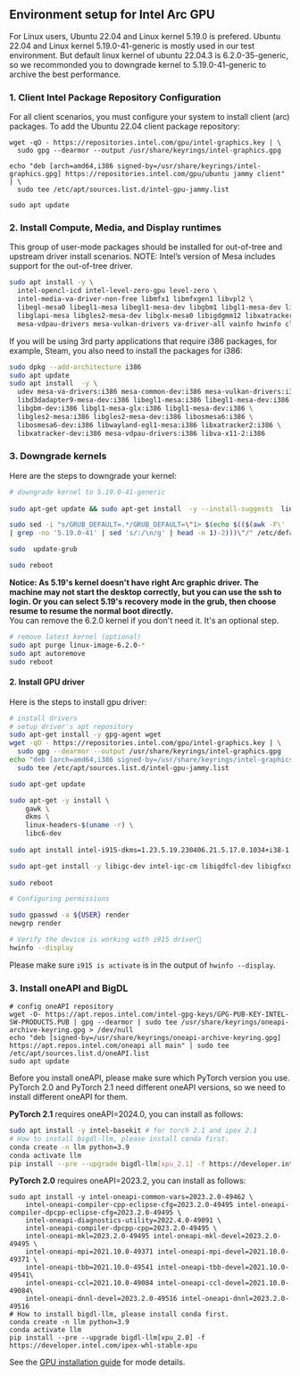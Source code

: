 ## Environment setup for Intel Arc GPU
For Linux users, Ubuntu 22.04 and Linux kernel 5.19.0 is prefered. Ubuntu 22.04 and Linux kernel 5.19.0-41-generic is mostly used in our test environment. But default linux kernel of ubuntu 22.04.3 is 6.2.0-35-generic, so we recommonded you to downgrade kernel to 5.19.0-41-generic to archive the best performance. 

### 1. Client Intel Package Repository Configuration
For all client scenarios, you must configure your system to install client (arc) packages. To add the Ubuntu 22.04 client package repository: 
```
wget -qO - https://repositories.intel.com/gpu/intel-graphics.key | \
  sudo gpg --dearmor --output /usr/share/keyrings/intel-graphics.gpg

echo "deb [arch=amd64,i386 signed-by=/usr/share/keyrings/intel-graphics.gpg] https://repositories.intel.com/gpu/ubuntu jammy client" | \
  sudo tee /etc/apt/sources.list.d/intel-gpu-jammy.list

sudo apt update
```

### 2. Install Compute, Media, and Display runtimes
This group of user-mode packages should be installed for out-of-tree and upstream driver install scenarios. NOTE: Intel’s version of Mesa includes support for the out-of-tree driver.
```bash
sudo apt install -y \
  intel-opencl-icd intel-level-zero-gpu level-zero \
  intel-media-va-driver-non-free libmfx1 libmfxgen1 libvpl2 \
  libegl-mesa0 libegl1-mesa libegl1-mesa-dev libgbm1 libgl1-mesa-dev libgl1-mesa-dri \
  libglapi-mesa libgles2-mesa-dev libglx-mesa0 libigdgmm12 libxatracker2 mesa-va-drivers \
  mesa-vdpau-drivers mesa-vulkan-drivers va-driver-all vainfo hwinfo clinfo
```
If you will be using 3rd party applications that require i386 packages, for example, Steam, you also need to install the packages for i386:
```bash
sudo dpkg --add-architecture i386 
sudo apt update
sudo apt install  -y \
  udev mesa-va-drivers:i386 mesa-common-dev:i386 mesa-vulkan-drivers:i386 \
  libd3dadapter9-mesa-dev:i386 libegl1-mesa:i386 libegl1-mesa-dev:i386 \
  libgbm-dev:i386 libgl1-mesa-glx:i386 libgl1-mesa-dev:i386 \
  libgles2-mesa:i386 libgles2-mesa-dev:i386 libosmesa6:i386 \
  libosmesa6-dev:i386 libwayland-egl1-mesa:i386 libxatracker2:i386 \
  libxatracker-dev:i386 mesa-vdpau-drivers:i386 libva-x11-2:i386
```
### 3. Downgrade kernels
Here are the steps to downgrade your kernel:
```bash
# downgrade kernel to 5.19.0-41-generic
  
sudo apt-get update && sudo apt-get install  -y --install-suggests  linux-image-5.19.0-41-generic

sudo sed -i "s/GRUB_DEFAULT=.*/GRUB_DEFAULT=\"1> $(echo $(($(awk -F\' '/menuentry / {print $2}' /boot/grub/grub.cfg \
| grep -no '5.19.0-41' | sed 's/:/\n/g' | head -n 1)-2)))\"/" /etc/default/grub

sudo  update-grub

sudo reboot
```
**Notice:  As 5.19's kernel doesn't have right Arc graphic driver. The machine may not start the desktop correctly, but you can use the ssh to login. Or you can select 5.19's recovery mode in the grub, then choose resume to resume the normal boot directly.**  
You can remove the 6.2.0 kernel if you don't need it. It's an optional step.
```bash 
# remove latest kernel (optional)
sudo apt purge linux-image-6.2.0-*
sudo apt autoremove
sudo reboot
```

#### 2. Install GPU driver
Here is the steps to install gpu driver:
```bash
# install drivers
# setup driver's apt repository
sudo apt-get install -y gpg-agent wget
wget -qO - https://repositories.intel.com/gpu/intel-graphics.key | \
  sudo gpg --dearmor --output /usr/share/keyrings/intel-graphics.gpg
echo "deb [arch=amd64,i386 signed-by=/usr/share/keyrings/intel-graphics.gpg] https://repositories.intel.com/gpu/ubuntu jammy client" | \
  sudo tee /etc/apt/sources.list.d/intel-gpu-jammy.list

sudo apt-get update

sudo apt-get -y install \
    gawk \
    dkms \
    linux-headers-$(uname -r) \
    libc6-dev
	
sudo apt install intel-i915-dkms=1.23.5.19.230406.21.5.17.0.1034+i38-1 intel-platform-vsec-dkms=2023.20.0-21 intel-platform-cse-dkms=2023.11.1-36 intel-fw-gpu=2023.39.2-255~22.04

sudo apt-get install -y libigc-dev intel-igc-cm libigdfcl-dev libigfxcmrt-dev level-zero-dev
  
sudo reboot

# Configuring permissions

sudo gpasswd -a ${USER} render
newgrp render

# Verify the device is working with i915 driver
hwinfo --display
```

Please make sure `i915 is activate` is in the output of `hwinfo --display`.

### 3. Install oneAPI and BigDL
```
# config oneAPI repository
wget -O- https://apt.repos.intel.com/intel-gpg-keys/GPG-PUB-KEY-INTEL-SW-PRODUCTS.PUB | gpg --dearmor | sudo tee /usr/share/keyrings/oneapi-archive-keyring.gpg > /dev/null
echo "deb [signed-by=/usr/share/keyrings/oneapi-archive-keyring.gpg] https://apt.repos.intel.com/oneapi all main" | sudo tee /etc/apt/sources.list.d/oneAPI.list
sudo apt update
```
Before you install oneAPI, please make sure which PyTorch version you use. PyTorch 2.0 and PyTorch 2.1 need different oneAPI versions, so we need to install different oneAPI for them.  

**PyTorch 2.1** requires oneAPI=2024.0, you can install as follows:
```bash
sudo apt install -y intel-basekit # for torch 2.1 and ipex 2.1
# How to install bigdl-llm, please install conda first.
conda create -n llm python=3.9
conda activate llm
pip install --pre --upgrade bigdl-llm[xpu_2.1] -f https://developer.intel.com/ipex-whl-stable-xpu
```

**PyTorch 2.0** requires oneAPI=2023.2, you can install as follows:
```
sudo apt install -y intel-oneapi-common-vars=2023.2.0-49462 \
    intel-oneapi-compiler-cpp-eclipse-cfg=2023.2.0-49495 intel-oneapi-compiler-dpcpp-eclipse-cfg=2023.2.0-49495 \
    intel-oneapi-diagnostics-utility=2022.4.0-49091 \
    intel-oneapi-compiler-dpcpp-cpp=2023.2.0-49495 \
    intel-oneapi-mkl=2023.2.0-49495 intel-oneapi-mkl-devel=2023.2.0-49495 \
    intel-oneapi-mpi=2021.10.0-49371 intel-oneapi-mpi-devel=2021.10.0-49371 \
    intel-oneapi-tbb=2021.10.0-49541 intel-oneapi-tbb-devel=2021.10.0-49541\
    intel-oneapi-ccl=2021.10.0-49084 intel-oneapi-ccl-devel=2021.10.0-49084\
    intel-oneapi-dnnl-devel=2023.2.0-49516 intel-oneapi-dnnl=2023.2.0-49516
# How to install bigdl-llm, please install conda first.
conda create -n llm python=3.9
conda activate llm
pip install --pre --upgrade bigdl-llm[xpu_2.0] -f https://developer.intel.com/ipex-whl-stable-xpu
```

See the [GPU installation guide](https://bigdl.readthedocs.io/en/latest/doc/LLM/Overview/install_gpu.html) for mode details.
